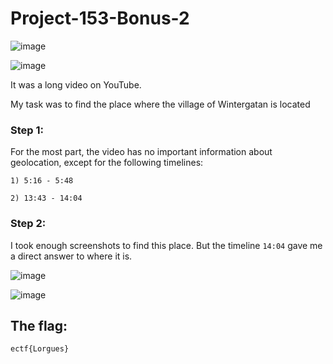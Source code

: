 <h1>Project-153-Bonus-2</h1>

![image](https://github.com/user-attachments/assets/79a8943a-784b-4c1f-ab1f-ba5c819d228b)

![image](https://github.com/user-attachments/assets/b1112b85-a319-4b6f-a9b9-2e388023d9f7)

It was a long video on YouTube.

My task was to find the place where the village of Wintergatan is located

<h3>Step 1:</h3>

For the most part, the video has no important information about geolocation, except for the following timelines:

```1) 5:16 - 5:48```

```2) 13:43 - 14:04```

<h3>Step 2:</h3>

I took enough screenshots to find this place. But the timeline ```14:04``` gave me a direct answer to where it is. 

![image](https://github.com/user-attachments/assets/0f8fec61-6d74-4020-8bd8-137f92c2a522)

![image](https://github.com/user-attachments/assets/6eb430b3-e2ba-4e7f-a372-f63665ed9596)

<h2>The flag:</h2>

```ectf{Lorgues}```

